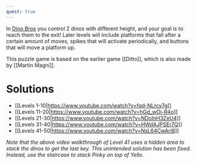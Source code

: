 ```yaml
---
quest: true
---
```


In [Dino Bros](https://play.fancade.com/5FFEEA620BE54704) you control 2 dinos with different height, and your goal is to reach them to the exit!
Later levels will include platforms that fall after a certain amount of moves, spikes that will activate periodically, and buttons that will move a platform up.

This puzzle game is based on the earlier game [[Ditto]], which is also made by [[Martin Magni]].

# Solutions

- [[Levels 1-10|https://www.youtube.com/watch?v=fqd-NLrcy7g]]
- [[Levels 11-20|https://www.youtube.com/watch?v=hGd_wOi-R4o]]
- [[Levels 21-30|https://www.youtube.com/watch?v=NDoInH3ZeU4]]
- [[Levels 31-40|https://www.youtube.com/watch?v=HWdAJPSEr7Q]]
- [[Levels 41-50|https://www.youtube.com/watch?v=NsL64CwArI8]]

_Note that the above video walkthrough of Level 41 uses a hidden area to stack the dinos to get the last key. This unintended solution has been fixed. Instead, use the staircase to stack Pinky on top of Yello._